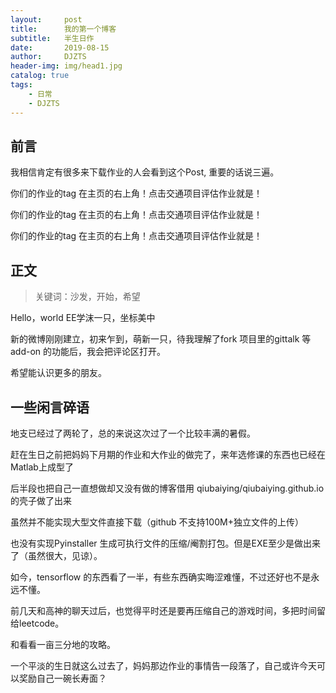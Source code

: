 ```yaml
---
layout:     post
title:      我的第一个博客
subtitle:   半生日作
date:       2019-08-15
author:     DJZTS
header-img: img/head1.jpg
catalog: true
tags:
    - 日常
    - DJZTS
---
```


## 前言

我相信肯定有很多来下载作业的人会看到这个Post, 重要的话说三遍。

你们的作业的tag 在主页的右上角！点击交通项目评估作业就是！

你们的作业的tag 在主页的右上角！点击交通项目评估作业就是！

你们的作业的tag 在主页的右上角！点击交通项目评估作业就是！


## 正文

>关键词：沙发，开始，希望

Hello，world EE学沫一只，坐标美中

新的微博刚刚建立，初来乍到，萌新一只，待我理解了fork 项目里的gittalk 等 add-on 的功能后，我会把评论区打开。

希望能认识更多的朋友。

## 一些闲言碎语

地支已经过了两轮了，总的来说这次过了一个比较丰满的暑假。

赶在生日之前把妈妈下月期的作业和大作业的做完了，来年选修课的东西也已经在Matlab上成型了

后半段也把自己一直想做却又没有做的博客借用 qiubaiying/qiubaiying.github.io 的壳子做了出来

虽然并不能实现大型文件直接下载（github 不支持100M+独立文件的上传）

也没有实现Pyinstaller 生成可执行文件的压缩/阉割打包。但是EXE至少是做出来了（虽然很大，见谅）。

如今，tensorflow 的东西看了一半，有些东西确实晦涩难懂，不过还好也不是永远不懂。

前几天和高神的聊天过后，也觉得平时还是要再压缩自己的游戏时间，多把时间留给leetcode。

和看看一亩三分地的攻略。

一个平淡的生日就这么过去了，妈妈那边作业的事情告一段落了，自己或许今天可以奖励自己一碗长寿面？
